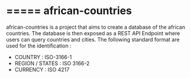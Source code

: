 =====
african-countries
=====

african-countries is a project that aims to create a database of the african countries.
The database is then exposed as a REST API Endpoint where users can query countries and cities.
The following standard format are used for the identification :
* COUNTRY : ISO-3166-1
* REGION / STATES : ISO 3166-2
* CURRENCY : ISO 4217

